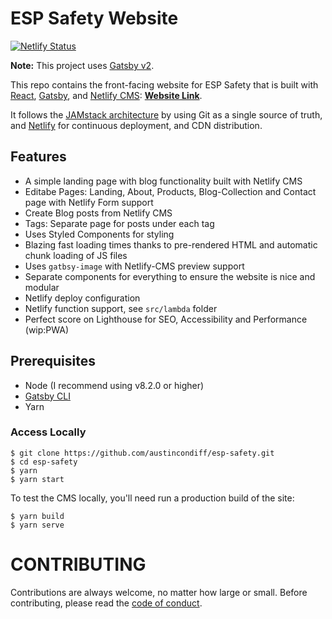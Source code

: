 # ESP Safety Website

[![Netlify Status](https://api.netlify.com/api/v1/badges/b654c94e-08a6-4b79-b443-7837581b1d8d/deploy-status)](https://app.netlify.com/sites/gatsby-starter-netlify-cms-ci/deploys)

**Note:** This project uses [Gatsby v2](https://www.gatsbyjs.org/blog/2018-09-17-gatsby-v2/).

This repo contains the front-facing website for ESP Safety that is built with [React](https://reactjs.org/), [Gatsby](https://www.gatsbyjs.org/), and [Netlify CMS](https://www.netlifycms.org): **[Website Link](https://esp-safety.netlify.com/)**.

It follows the [JAMstack architecture](https://jamstack.org) by using Git as a single source of truth, and [Netlify](https://www.netlify.com) for continuous deployment, and CDN distribution.

## Features

- A simple landing page with blog functionality built with Netlify CMS
- Editabe Pages: Landing, About, Products, Blog-Collection and Contact page with Netlify Form support
- Create Blog posts from Netlify CMS
- Tags: Separate page for posts under each tag
- Uses Styled Components for styling
- Blazing fast loading times thanks to pre-rendered HTML and automatic chunk loading of JS files
- Uses `gatbsy-image` with Netlify-CMS preview support
- Separate components for everything to ensure the website is nice and modular
- Netlify deploy configuration
- Netlify function support, see `src/lambda` folder
- Perfect score on Lighthouse for SEO, Accessibility and Performance (wip:PWA)

## Prerequisites

- Node (I recommend using v8.2.0 or higher)
- [Gatsby CLI](https://www.gatsbyjs.org/docs/)
- Yarn

### Access Locally

```
$ git clone https://github.com/austincondiff/esp-safety.git
$ cd esp-safety
$ yarn
$ yarn start
```

To test the CMS locally, you'll need run a production build of the site:

```
$ yarn build
$ yarn serve
```

<!--
### Media Libraries (installed, but optional)

Media Libraries have been included in this starter as a default. If you are not planning to use `Uploadcare` or `Cloudinary` in your project, you **can** remove them from module import and registration in `src/cms/cms.js`. Here is an example of the lines to comment or remove them your project.
```javascript
import CMS from 'netlify-cms-app'
// import uploadcare from 'netlify-cms-media-library-uploadcare'
// import cloudinary from 'netlify-cms-media-library-cloudinary'

import AboutPagePreview from './preview-templates/AboutPagePreview'
import BlogPostPreview from './preview-templates/BlogPostPreview'
import ProductPagePreview from './preview-templates/ProductPagePreview'
import IndexPagePreview from './preview-templates/IndexPagePreview'

// CMS.registerMediaLibrary(uploadcare);
// CMS.registerMediaLibrary(cloudinary);

CMS.registerPreviewTemplate('index', IndexPagePreview)
CMS.registerPreviewTemplate('about', AboutPagePreview)
CMS.registerPreviewTemplate('products', ProductPagePreview)
CMS.registerPreviewTemplate('blog', BlogPostPreview)

```

## Getting Started (Without Netlify)
```
$ gatsby new [SITE_DIRECTORY_NAME] https://github.com/netlify-templates/gatsby-starter-netlify-cms/
$ cd [SITE_DIRECTORY_NAME]
$ npm run build
$ npm run serve
```

### Setting up the CMS
Follow the [Netlify CMS Quick Start Guide](https://www.netlifycms.org/docs/quick-start/#authentication) to set up authentication, and hosting.

## Debugging
Windows users might encounter ```node-gyp``` errors when trying to npm install.
To resolve, make sure that you have both Python 2.7 and the Visual C++ build environment installed.
```
npm config set python python2.7
npm install --global --production windows-build-tools
```

[Full details here](https://www.npmjs.com/package/node-gyp 'NPM node-gyp page')
-->

# CONTRIBUTING

Contributions are always welcome, no matter how large or small. Before contributing,
please read the [code of conduct](CODE_OF_CONDUCT.md).
